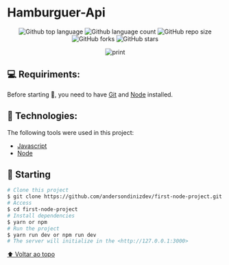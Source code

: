 # Hamburguer-Api

<!---Esses são exemplos. Veja https://shields.io para outras pessoas ou para personalizar este conjunto de escudos. Você pode querer incluir dependências, status do projeto e informações de licença aqui--->

<p align="center">
  <img alt="Github top language" src="https://img.shields.io/github/languages/top/andersondinizdev/hamburguer-api?style=for-the-badge">
  
  <img alt="Github language count" src="https://img.shields.io/github/languages/count/andersondinizdev/hamburguer-api?style=for-the-badge">
  
  <img alt="GitHub repo size" src="https://img.shields.io/github/repo-size/andersondinizdev/hamburguer-api?style=for-the-badge">

  <img alt="GitHub forks" src="https://img.shields.io/github/forks/andersondinizdev/hamburguer-api?style=for-the-badge">
    
  <img alt="GitHub stars" src="https://img.shields.io/github/stars/andersondinizdev/hamburguer-api?style=for-the-badge"/> 

</p>

<p align="center">
<img src="/img/print.png" alt="print"/>
 </p>

## 💻 Requiriments:

Before starting :checkered_flag:, you need to have [Git](https://git-scm.com) and [Node](https://nodejs.org/en/) installed.

## 🚀 Technologies:

The following tools were used in this project:

- [Javascript](https://developer.mozilla.org/pt-BR/docs/Web/JavaScript)
- [Node](https://developer.mozilla.org/en-US/docs/Web/API/Node)

## :checkered_flag: Starting ##

```bash
# Clone this project
$ git clone https://github.com/andersondinizdev/first-node-project.git
# Access
$ cd first-node-project
# Install dependencies
$ yarn or npm
# Run the project
$ yarn run dev or npm run dev
# The server will initialize in the <http://127.0.0.1:3000>
```
[⬆ Voltar ao topo](#Hamburguer-Api)
